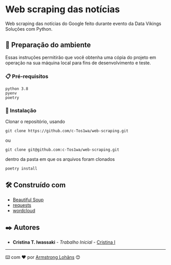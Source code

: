 # Web scraping das notícias

Web scraping das notícias do Google feito durante evento da Data Vikings Soluções com Python.

## 🚀 Preparação do ambiente

Essas instruções permitirão que você obtenha uma cópia do projeto em operação na sua máquina local para fins de desenvolvimento e teste. 

### 📋 Pré-requisitos

```
python 3.8
pyenv
poetry 
```

### 🔧 Instalação

Clonar o repositório, usando

```
git clone https://github.com/c-Tos1wa/web-scraping.git
```
ou

```
git clone git@github.com:c-Tos1wa/web-scraping.git
```
dentro da pasta em que os arquivos foram clonados

```
poetry install
```

## 🛠️ Construído com

* [Beautiful Soup](https://www.crummy.com/software/BeautifulSoup/bs4/doc/)
* [requests](https://requests.readthedocs.io/en/latest/)
* [wordcloud](https://amueller.github.io/word_cloud/index.html)
 

## ✒️ Autores

* **Cristina T. Iwassaki** - *Trabalho Inicial* - [Cristina I](https://github.com/c-Tos1wa)


<!-- ## 📄 Licença

Este projeto está sob a licença (sua licença) - veja o arquivo [LICENSE.md](https://github.com/usuario/projeto/licenca) para detalhes.
 -->


---
⌨️ com ❤️ por [Armstrong Lohãns](https://gist.github.com/lohhans) 😊